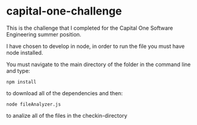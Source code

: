 # capital-one-challenge
This is the challenge that I completed for the Capital One Software Engineering summer position.

I have chosen to develop in node, in order to run the file you must have node installed.

You must navigate to the main directory of the folder in the command line and type:

`npm install`

to download all of the dependencies and then:

`node fileAnalyzer.js`

to analize all of the files in the checkin-directory

